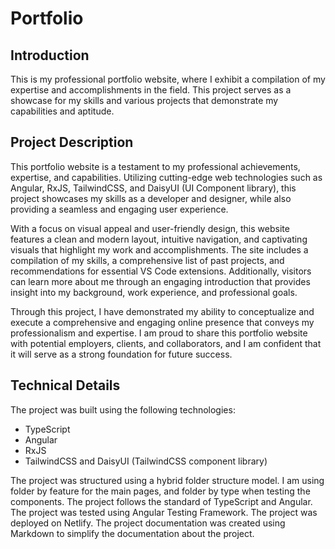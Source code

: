 # Portfolio

## Introduction

This is my professional portfolio website, where I exhibit a compilation of my expertise and accomplishments in the field.
This project serves as a showcase for my skills and various projects that demonstrate my capabilities and aptitude.

## Project Description

This portfolio website is a testament to my professional achievements, expertise, and capabilities. Utilizing cutting-edge web technologies such as Angular, RxJS, TailwindCSS, and DaisyUI (UI Component library), this project showcases my skills as a developer and designer, while also providing a seamless and engaging user experience.

With a focus on visual appeal and user-friendly design, this website features a clean and modern layout, intuitive navigation, and captivating visuals that highlight my work and accomplishments. The site includes a compilation of my skills, a comprehensive list of past projects, and recommendations for essential VS Code extensions. Additionally, visitors can learn more about me through an engaging introduction that provides insight into my background, work experience, and professional goals.

Through this project, I have demonstrated my ability to conceptualize and execute a comprehensive and engaging online presence that conveys my professionalism and expertise. I am proud to share this portfolio website with potential employers, clients, and collaborators, and I am confident that it will serve as a strong foundation for future success.

## Technical Details

The project was built using the following technologies:

* TypeScript
* Angular
* RxJS
* TailwindCSS and DaisyUI (TailwindCSS component library)

The project was structured using a hybrid folder structure model. I am using folder by feature for the main pages, and folder by type when testing the components.
The project follows the standard of TypeScript and Angular.
The project was tested using Angular Testing Framework.
The project was deployed on Netlify.
The project documentation was created using Markdown to simplify the documentation about the project.
